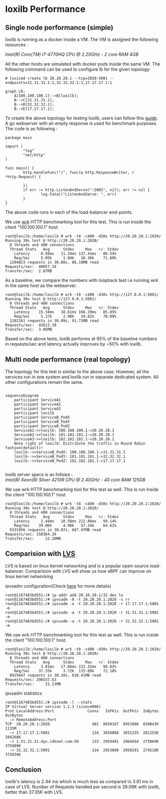 # loxilb Performance

## Single node performance (simple)

loxilb is running as a docker inside a VM. The VM is assigned the following resources :  

*Intel(R) Core(TM) i7-4770HQ CPU @ 2.20GHz - 2 core RAM 4GB*

All the other hosts are simulated with docker pods inside the same VM. The following command can be used to configure lb for the given topology:

```
# loxicmd create lb 20.20.20.1 --tcp=2020:5001 --endpoints=31.31.31.1:1,32.32.32.1:1,17.17.17.1:1
```

```mermaid
graph LR;
    A[100.100.100.1]-->B[loxilb];
    B-->C[31.31.31.1];
    B-->D[32.32.32.1];
    B-->E[17.17.17.1];
```
To create the above topology for testing loxilb, users can follow this [guide](simple_topo.md). A go webserver with an empty response is used for benchmark purposes. The code is as following :

```
package main

import (
        "log"
        "net/http"
)

func main() {
        http.HandleFunc("/", func(w http.ResponseWriter, r *http.Request) {

        })
        if err := http.ListenAndServe(":5001", nil); err != nil {
                log.Fatal("ListenAndServe: ", err)
        }
}
```
The above code runs in each of the load-balancer end-points.

We use [wrk](https://github.com/wg/wrk) HTTP benchmarking tool for this test. This is run inside the client "100.100.100.1" host. 

```
root@loxilb:/home/loxilb # wrk -t8 -c400 -d30s http://20.20.20.1:2020/
Running 30s test @ http://20.20.20.1:2020/
  8 threads and 400 connections
  Thread Stats   Avg      Stdev     Max   +/- Stdev
    Latency     8.56ms   11.24ms 137.41ms   86.54%
    Req/Sec     5.05k     1.04k   10.30k    71.89%
  1204823 requests in 30.08s, 86.18MB read
Requests/sec:  40057.34
Transfer/sec:  2.87MB

```

As a baseline, we compare the numbers with loopback test i.e running *wrk* in the same host as the webserver.
```
root@loxilb:/home/loxilb # wrk -t8 -c400 -d30s http://127.0.0.1:5001/
Running 30s test @ http://127.0.0.1:5001/
  8 threads and 400 connections
  Thread Stats   Avg      Stdev     Max   +/- Stdev
    Latency    15.34ms   18.61ms 166.29ms   85.05%
    Req/Sec     5.37k     2.98k   19.82k    70.09%
  1282161 requests in 30.09s, 91.71MB read
Requests/sec:  42612.30
Transfer/sec:  3.05MB
```

Based on the above tests, loxilb performs at 95% of the baseline numbers in requests/sec and latency actually improves by ~50% with loxilb.

## Multi node performance (real topology)

The topology for this test is similar to the above case. However, all the services run in one system and loxilb run in separate dedicated system. All other configurations remain the same.

```mermaid
    
sequenceDiagram
    participant ServiceA1
    participant ServiceA2
    participant ServiceA3
    participant loxilb
    participant ServiceB_PodX
    participant ServiceB_PodY
    participant ServiceB_PodZ
    ServiceA1->>loxilb: 100.100.100.1->20.20.20.1
    ServiceA2->>loxilb: 101.101.101.1->20.20.20.1
    ServiceA3->>loxilb: 102.102.102.1->20.20.20.1
    Note right of loxilb: Distribute the traffic in Round Robin fashion(default)!
    loxilb-->>ServiceB_PodX: 100.100.100.1->31.31.31.1
    loxilb-->>ServiceB_PodY: 101.101.101.1->32.32.32.1
    loxilb-->>ServiceB_PodZ: 102.102.102.1->17.17.17.1
    
```

loxilb server specs is as follows :  
*Intel(R) Xeon(R) Silver 4210R CPU @ 2.40GHz - 40 core RAM 125GB*


We use wrk HTTP benchmarking tool for this test as well. This is run inside the client "100.100.100.1" host.
```
root@loxilb:/home/loxilb # wrk -t8 -c400 -d30s http://20.20.20.1:2020/
Running 30s test @ http://20.20.20.1:2020/
  8 threads and 400 connections
  Thread Stats   Avg      Stdev     Max   +/- Stdev
    Latency     2.44ms   10.58ms 222.86ms   99.14%
    Req/Sec    39.06k     4.90k   57.34k    64.62%
  9331956 requests in 30.07s, 667.47MB read
Requests/sec: 310364.26
Transfer/sec:     22.20MB
```

## Comparision with [LVS](https://en.wikipedia.org/wiki/Linux_Virtual_Server)

LVS is based on linux kernel networking and is a popular open-source load-balancer. Comparision with LVS will show us how eBPF can improve on linux kernel networking

ipvsadm configuration(Check [here](https://debugged.it/blog/ipvs-the-linux-load-balancer/) for more details)
```
root@1167483bd551:/# ip addr add 20.20.20.1/32 dev lo
root@1167483bd551:/# ipvsadm -A -t 20.20.20.1:2020 -s rr
root@1167483bd551:/# ipvsadm -a -t 20.20.20.1:2020 -r 17.17.17.1:5001 -m
root@1167483bd551:/# ipvsadm -a -t 20.20.20.1:2020 -r 31.31.31.1:5001 -m
root@1167483bd551:/# ipvsadm -a -t 20.20.20.1:2020 -r 32.32.32.1:5001 -m
```

We use wrk HTTP benchmarking tool for this test as well. This is run inside the client "100.100.100.1" host.
```
root@loxilb:/home/loxilb # wrk -t8 -c400 -d30s http://20.20.20.1:2020/
Running 30s test @ http://20.20.20.1:2020/
  8 threads and 400 connections
  Thread Stats   Avg      Stdev     Max   +/- Stdev
    Latency     3.81ms   17.66ms 222.32ms   98.02%
    Req/Sec    37.35k     3.72k  115.09k    72.18%
  8925647 requests in 30.10s, 638.41MB read
Requests/sec: 296537.63
Transfer/sec:     21.21MB
```

ipvsadm statistics
```
root@1167483bd551:/# ipvsadm -l --stats
IP Virtual Server version 1.2.1 (size=4096)
Prot LocalAddress:Port               Conns   InPkts  OutPkts  InBytes OutBytes
  -> RemoteAddress:Port
TCP  20.20.20.1:2020                   401  8939187  8953980  830843K    1135M
  -> 17.17.17.1:5001                   134  3026088  3031335  281255K  384268K
  -> 1.31.31.31.dyn.idknet.com:50      133  2959491  2964454  275069K  375809K
  -> 32.32.32.1:5001                   134  2953608  2958191  274518K  375034K
```

## Conclusion
loxilb's latency is 2.44 ms which is much less as compared to 3.81 ms in case of LVS. Number of Requests handled per second is 39.06K with loxilb, better than 37.35K with LVS.
